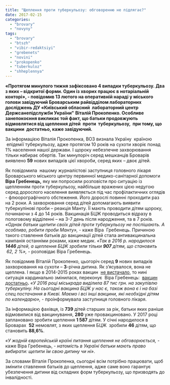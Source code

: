 ```yaml
---
title: "Щеплення проти туберкульозу: обговоренню не підлягає?"
date: 2017-02-15
categories: 
  - "brovary"
  - "novyny"
tags: 
  - "brovary"
  - "btszh"
  - "vibir-redaktsiyi"
  - "grebenets"
  - "novini"
  - "prokopenko"
  - "tuberkuloz"
  - "shheplennya"
---
```


**«Протягом минулого тижня зафіксовано 4 випадки туберкульозу. Два з яких – відкритої форми. Один із хворих працює в нотаріальній конторі», - повідомив 13 лютого на оперативній нараді у міського голови завідуючий Броварським райвідділом лабораторних досліджень ДУ «Київський обласний  лабораторний центр** **Держсанепідслужби України"** **Віталій Прокопенко. Особливе занепокоєння викликає той факт, що батьки продовжують відмовлятися від щеплення дітей  проти  туберкульозу,  при тому, що вакцини  достатньо, каже завідуючий.**

За інформацією Віталія Прокопенка, ВОЗ визнала Україну  країною  епідемії туберкульозу, адже протягом 10 років на сухоти хворіє понад 1% населення нашої держави. І щороку небезпечне захворювання тільки набирає обертів. Так минулоріч серед мешканців Броварів виявлено **59** нових випадків цієї хвороби, серед яких – двоє дітей.

Як повідомила  нашому журналістові заступниця головного лікаря Броварського міського центру первинної медико-санітарної допомоги **Віра Гребенець,** яку ми попросили розповісти про ситуацію із щепленням проти туберкульозу, найбільше вражених цією недугою серед дорослого населення виявляється під час профілактичних оглядів - флюорографічного обстеження. Його дорослі повинні проходити раз на 2 роки. А захворювання серед дітей допомагають виявити туберкулінові проби – реакція Манту. Її мають проводити дітям щороку, починаючи з 4 до 14 років. Вакцинація БЦЖ проводиться відразу в пологовому відділенні – на 3-7 день після народження, та в 7 років. _«Однак батьки щепити своїх дітей проти туберкульозу не поспішають. А особливо, робити проби Манту»,_ - каже Віра  Гребенець. Причиною такого ставлення батьків до вакцинації дітей стала антивакцинальна кампанія останніми роками, каже медик. _«Так в 2016 р. народилося **1446** дітей, а щеплення БЦЖ зробили тільки **907** дітям, що становить  62, 2 %», -_ розповідає Віра Гребенець.

Як повідомив Віталій Прокопенко, цьогоріч серед **9** нових випадків захворювання на сухоти – **3**\-річна дитина. Як з’ясувалося, вона не щеплена. І якщо в 2014-2015 роках вакцин  [не вистачало](https://mpz.brovary.org/riven-vaktsynatsiyi-brovarskyh-ditej-krytychno-znyzyvsya-doroslyh-vzagali-ne-shheplyuyut/), то нині ситуація кардинально змінилася, переконує  Віра Гребенець:  [вакцин достатньо](https://mpz.brovary.org/u-brovarah-dostatno-vaktsyn-vid-tuberkulozu-dyfteriyi-stolbnyaka-ta-gemofilijnoyi-infektsiyi-medyky/)**.** _«У 2016 році міськрада виділила 87 тис грн. на закупівлю туберкуліну. На сьогодні вакцина БЦЖ у нас є, також вона є і на базі спец постачання в Києві. Маємо і всі інші вакцини, які необхідні дітям по календарю»,_ _-_ проінформувала заступниця головного лікаря.

За інформацією фахівця, із **739** дітей старших за рік, батьки яких раніше відмовилися від вакцинування, **280** уже провакциновано. У 2017 році заплановано зробити щеплення **1 587** дітям. У січні народилося в Броварах  **52** немовлят, з яких щеплення БЦЖ  зробили **46** дітям, що становить **88,6%**.

_«У жодній європейській країні питання щеплення не обговорюється, -_ каже Віра Гребенець, - _натомість в Україні батьки мають право вибирати: щепити їм свою дитину чи ні»_.

За словами Віталія Прокопенка, сьогодні всім потрібно працювати, щоб змінити ставлення батьків до щеплення, адже саме воно гарантує убезпечення дитини від складних форм туберкульозу, що призводять до інвалідності.
